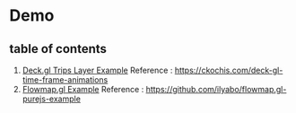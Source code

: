# Demo

## table of contents
1. [Deck.gl Trips Layer Example](./1/) Reference : https://ckochis.com/deck-gl-time-frame-animations
2. [Flowmap.gl Example](./2/) Reference : https://github.com/ilyabo/flowmap.gl-purejs-example